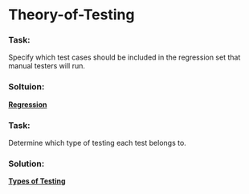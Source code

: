 # Theory-of-Testing
### Task:
Specify which test cases should be included in the regression set that manual testers will run.

### Soltuion:
**[Regression](https://docs.google.com/spreadsheets/d/1zqXRpun6ixYklEzdcJpg9gNBogedEUMPbqZVU1ZMbN0/edit?usp=sharing)**

### Task:
Determine which type of testing each test belongs to.

### Solution:
**[Types of Testing](https://docs.google.com/spreadsheets/d/1k33lBj73j-pFdiBHNGKC5_8M45FYeI-kJEsiPpJIf_c/edit?usp=sharing)**
